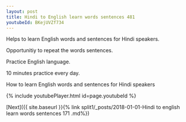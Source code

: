 ```yaml
---
layout: post
title: Hindi to English learn words sentences 481 
youtubeId: BKejUVZf734
---
```

 
 
Helps to learn English words and sentences for Hindi speakers.

Opportunitiy to repeat the words sentences. 

Practice English language. 
 
10 minutes practice every day. 
 
How to learn English words and sentences for Hindi speakers 
 
{% include youtubePlayer.html id=page.youtubeId %}
 
 
[Next]({{ site.baseurl }}{% link  split1/_posts/2018-01-01-Hindi to english learn words sentences 171 .md%})
 
